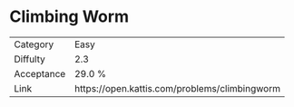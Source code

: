 # Climbing Worm

<table>
    <tr>
        <td>Category</td>
        <td>Easy</td>
    </tr>
    <tr>
        <td>Diffulty</td>
        <td>2.3</td>
    </tr>
    <tr>
        <td>Acceptance</td>
        <td>29.0 %</td>
    </tr>
    <tr>
        <td>Link</td>
        <td>https://open.kattis.com/problems/climbingworm</td>
    </tr>
</table>